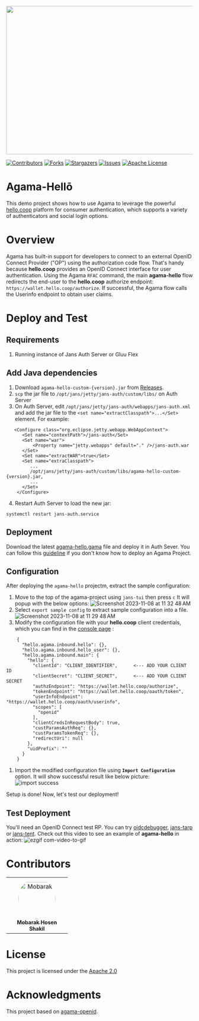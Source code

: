 <p align="center">
  <img width="600" height="400" src="https://github.com/GluuFederation/agama-hello/assets/20867846/5158d850-dc31-4e09-a952-f8d89294dd89">
</p>

[![Contributors][contributors-shield]](contributors-url)
[![Forks][forks-shield]](forks-url)
[![Stargazers][stars-shield]](stars-url)
[![Issues][issues-shield]](issues-url)
[![Apache License][license-shield]](license-url)

# Agama-Hellō

This demo project shows how to use Agama to leverage the powerful
[hello.coop](https://hello.coop) platform for consumer authentication, which
supports a variety of authenticators and social login options.

# Overview

Agama has built-in support for developers to connect to an external OpenID
Connect Provider ("OP") using the authorization code flow. That's handy because
**hello.coop** provides an OpenID Connect interface for user authentication.
Using the Agama `RFAC` command, the main **agama-hello** flow redirects the
end-user to the **hello.coop** authorize endpoint: `https://wallet.hello.coop/authorize`.
If successful, the Agama flow calls the Userinfo endpoint to obtain user
claims.

# Deploy and Test

## Requirements

1. Running instance of Jans Auth Server or Gluu Flex

## Add Java dependencies
1. Download `agama-hello-custom-{version}.jar` from [Releases](https://github.com/GluuFederation/agama-hello/releases).
2. `scp` the jar file to `/opt/jans/jetty/jans-auth/custom/libs/` on Auth Server
3. On Auth Server,  edit `/opt/jans/jetty/jans-auth/webapps/jans-auth.xml` and
add the jar file to the `<set name="extractClasspath">...</Set>` element. For example:
```
   <Configure class="org.eclipse.jetty.webapp.WebAppContext">
      <Set name="contextPath">/jans-auth</Set>
      <Set name="war">
          <Property name="jetty.webapps" default="." />/jans-auth.war
      </Set>
      <Set name="extractWAR">true</Set>
      <Set name="extraClasspath">
         ...
         /opt/jans/jetty/jans-auth/custom/libs/agama-hello-custom-{version}.jar,
         ...
      </Set>
    </Configure>
```

4. Restart Auth Server to load the new jar:
```
systemctl restart jans-auth.service
````

## Deployment

Download the latest [agama-hello.gama](https://github.com/GluuFederation/agama-hello/releases/latest/download/agama-hello.gama) file and deploy it in Auth Sever. You can follow this [guideline](https://agama-lab.gluu.org/agama-101/deploying-an-agama-project-to-jans-server/) if you don't know how to deploy an Agama Project.

## Configuration

After deploying the `agama-hello` projectm, extract the sample configuration:
1. Move to the top of the agama-project using `jans-tui` then press `c` It will popup with the below options:
    ![Screenshot 2023-11-08 at 11 32 48 AM](https://github.com/GluuFederation/agama-hello/assets/20867846/8ccc6bd2-6dc2-4c79-920a-db5cc687c8b5)
1. Select `export sample config` to extract sample configuration into a file.
    ![Screenshot 2023-11-08 at 11 29 48 AM](https://github.com/GluuFederation/agama-hello/assets/20867846/53178b8d-5d5d-45b6-9017-fa7bc4f54fe0)
1. Modify the configuration file with your **hello.coop** client credentials,
which you can find in the [console page](https://console.hello.coop) :
```
    {
      "hello.agama.inbound.hello": {},
      "hello.agama.inbound.hello_user": {},
      "hello.agama.inbound.main": {
        "hello": {
          "clientId": "CLIENT_IDENTIFIER",      <--- ADD YOUR CLIENT ID
          "clientSecret": "CLIENT_SECRET",      <--- ADD YOUR CLIENT SECRET
          "authzEndpoint": "https://wallet.hello.coop/authorize",
          "tokenEndpoint": "https://wallet.hello.coop/oauth/token",
          "userInfoEndpoint": "https://wallet.hello.coop/oauth/userinfo",
          "scopes": [
            "openid"
          ],
          "clientCredsInRequestBody": true,
          "custParamsAuthReq": {},
          "custParamsTokenReq": {},
          "redirectUri": null
        },
        "uidPrefix": ""
      }
    }
```
1. Import the modified configuration file using **`Import Configuration`** option.
It will show successful result like below picture:
    ![import success](https://github.com/GluuFederation/agama-hello/assets/20867846/141cb8b8-4e8f-46f9-ada6-1d2228956197)

Setup is done! Now, let's test our deployment!

## Test Deployment

You'll need an OpenID Connect test RP. You can try [oidcdebugger](https://oidcdebugger.com/),
[jans-tarp](https://github.com/JanssenProject/jans/tree/main/demos/jans-tarp) or [jans-tent](https://github.com/JanssenProject/jans/tree/main/demos/jans-tent). Check out this video to see
an example of **agama-hello** in action:
![ezgif com-video-to-gif](https://github.com/GluuFederation/agama-hello/assets/20867846/2158f064-ff8b-430f-a382-32e5e360a3cf)

# Contributors

<table>
<tr>
    <td align="center" style="word-wrap: break-word; width: 150.0; height: 150.0">
        <a href=https://github.com/imShakil>
            <img src=https://avatars.githubusercontent.com/u/20867846?v=4 width="100;"  style="border-radius:50%;align-items:center;justify-content:center;overflow:hidden;padding-top:10px" alt=Mobarak Hosen Shakil/>
            <br />
            <sub style="font-size:14px"><b>Mobarak Hosen Shakil</b></sub>
        </a>
    </td>
</tr>
</table>


# License

This project is licensed under the [Apache 2.0](https://github.com/GluuFederation/agama-hello/blob/main/LICENSE)

# Acknowledgments

This project based on [agama-openid](https://github.com/GluuFederation/agama-openid).

[contributors-shield]: https://img.shields.io/github/contributors/GluuFederation/agama-hello.svg?style=for-the-badge
[contributors-url]: https://github.com/GluuFederation/agama-hello/graphs/contributors
[forks-shield]: https://img.shields.io/github/forks/GluuFederation/agama-hello.svg?style=for-the-badge
[forks-url]: https://github.com/GluuFederation/agama-hello/network/members
[stars-shield]: https://img.shields.io/github/stars/GluuFederation/agama-hello?style=for-the-badge
[stars-url]: https://github.com/GluuFederation/agama-hello/stargazers
[issues-shield]: https://img.shields.io/github/issues/GluuFederation/agama-hello.svg?style=for-the-badge
[issues-url]: https://github.com/GluuFederation/agama-hello/issues
[license-shield]: https://img.shields.io/github/license/GluuFederation/agama-hello.svg?style=for-the-badge
[license-url]: https://github.com/GluuFederation/agama-hello/blob/master/LICENSE.txt
